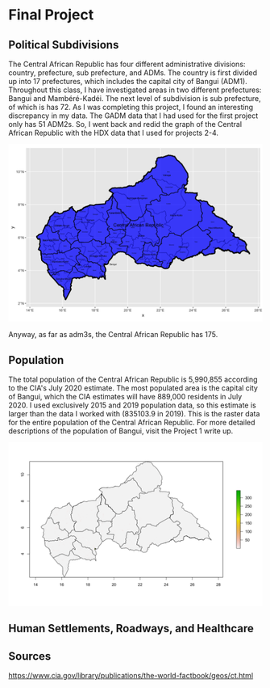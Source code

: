# Final Project

## Political Subdivisions

The Central African Republic has four different administrative divisions: country, prefecture, sub prefecture, and ADMs. The country is first divided up into 17 prefectures, which includes the capital city of Bangui (ADM1). Throughout this class, I have investigated areas in two different prefectures: Bangui and Mambéré-Kadéi. The next level of subdivision is sub prefecture, of which is has 72. As I was completing this project, I found an interesting discrepancy in my data. The GADM data that I had used for the first project only has 51 ADM2s. So, I went back and redid the graph of the Central African Republic with the HDX data that I used for projects 2-4. 

![pic](New_Central_African_Republic.png)

Anyway, as far as adm3s, the Central African Republic has 175. 

## Population 

The total population of the Central African Republic is 5,990,855 according to the CIA's July 2020 estimate. The most populated area is the capital city of Bangui, which the CIA estimates will have 889,000 residents in July 2020. I used exclusively 2015 and 2019 population data, so this estimate is larger than the data I worked with (835103.9 in 2019). This is the raster data for the entire population of the Central African Republic. For more detailed descriptions of the population of Bangui, visit the Project 1 write up. 

![pic](CAR_raster.png)

## Human Settlements, Roadways, and Healthcare


## Sources

https://www.cia.gov/library/publications/the-world-factbook/geos/ct.html
